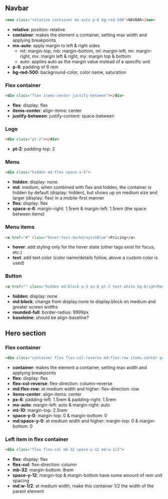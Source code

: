 ## Navbar

```html
<nav class="relative container mx-auto p-6 bg-red-500">NAVBAR</nav>
```
- __relative__: position: relative
- __container__: makes the element a container, setting max width and applying breakpoints
- __mx-auto__: apply margin to left & right sides
    - mt: margin-top, mb: margin-bottom, ml: margin-left, mr: margin-right, mx: margin left & right, my: margin top & bottom
    - auto: applies auto as the margin value instead of a specific unit
- __p-6__: padding of 6 rem
- __bg-red-500__: background-color, color name, saturation

### Flex container

```html
<div class="flex items-center justify-between"></div>
```
- __flex__: display: flex
- __items-center__: align-items: center
- __justify-between__: justify-content: space-between

### Logo

```html
<div class="pt-2"></div>
```
- __pt-2__: padding-top: 2

### Menu

```html
<div class="hidden md:flex space-x-6">
```
- __hidden__: display: none
- __md__: medium, when combined with flex and hidden, the container is hidden by default (display: hidden), but shows up on medium size and larger (display: flex) in a mobile-first manner
- __flex__: display: flex
- __space-x-6__: margin-right: 1.5rem & margin-left: 1.5rem (the space between items)


### Menu items

```html
<a href="#" class="hover:text-darkGrayishBlue">Pricing</a>
```
- __hover__: add styling only for the hover state (other tags exist for focus, etc.)
- __text__: add text color (color name/details follow, above a custom color is used)

### Button

```html
<a href="" class="hidden md:block p-3 px-6 pt-2 text-white bg-brightRed rounded-full baseline hover:bg-brightRedLight">Get Started</a>
```
- __hidden__: display: none
- __md:block__: change from display:none to display:block on medium and greater screen widths
- __rounded-full__: border-radius: 9999px
- __baseleine__: should be align-baseline?

## Hero section

### Flex container
```html
<div class="container flex flex-col-reverse md:flex-row items-center px-6 mx-auto mt-10 space-y-0 md:space-y-0"></div>
```
- __container__: makes the element a container, setting max width and applying breakpoints
- __flex__: display: flex
- __flex-col-reverse__: flex-direction: column-reverse
- __md:flex-row__:  at medium width and higher: flex-direction: row
- __items-center__: align-items: center
- __px-6__: padding-left: 1.5rem & padding-right: 1.5rem
- __mx-auto__: margin-left: auto & margin-right: auto
- __mt-10__: margin-top: 2.5rem
- __space-y-0__: margin-top: 0 & margin-bottom: 0
- __md:space-y-0__: at medium width and higher: margin-top: 0 & margin-bottom: 0

### Left item in flex container
```html
<div class="flex flex-col mb-32 space-y-12 md:w-1/2">
```
- __flex__: display: flex
- __flex-col__: flex-direction: column
- __mb-32__: margin-bottom: 8rem
- __space-y-12__: margin-top & margin-bottom have some amount of rem unit spacing
- __md:w-1/2__: at medium width, make this container 1/2 the width of the parent element